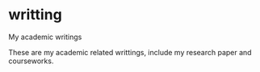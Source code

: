 # writting
My academic writings 

These are my academic related writtings, include my research paper and courseworks.
